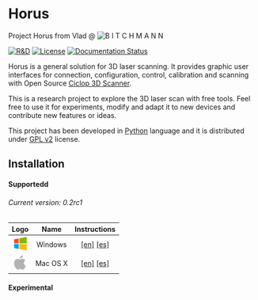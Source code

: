 # Horus

Project Horus from Vlad @ ![B I T C H M A N N](https://vk.com/1v1expert)

[![R&D](https://img.shields.io/badge/-R%26D-brightgreen.svg)](https://github.com/bqlabs/horus)
[![License](http://img.shields.io/:license-gpl-blue.svg)](http://opensource.org/licenses/GPL-2.0)
[![Documentation Status](https://readthedocs.org/projects/horus/badge/?version=release-0.2)](http://horus.readthedocs.io/en/release-0.2/?badge=release-0.2)

Horus is a general solution for 3D laser scanning. It provides graphic user interfaces for connection, configuration, control, calibration and scanning with Open Source [Ciclop 3D Scanner](https://github.com/bqlabs/ciclop).

This is a research project to explore the 3D laser scan with free tools. Feel free to use it for experiments, modify and adapt it to new devices and contribute new features or ideas.

This project has been developed in [Python](https://www.python.org/) language and it is distributed under [GPL v2](https://www.gnu.org/licenses/gpl-2.0.html) license.

## Installation

#### Supportedd

###### Current version: 0.2rc1

| Logo              | Name     | Instructions                        |
|:-----------------:|:--------:|:-----------------------------------:|
| ![windows](doc/images/windows.png) | Windows  |  [[en]](http://horus.readthedocs.io/en/release-0.2/source/installation/windows.html)  [[es]](http://horus.readthedocs.io/es/release-0.2/source/installation/windows.html) |
| ![windows](doc/images/macosx.png)  | Mac OS X |  [[en]](http://horus.readthedocs.io/en/release-0.2/source/installation/macosx.html)  [[es]](http://horus.readthedocs.io/es/release-0.2/source/installation/macosx.html) |

#### Experimental